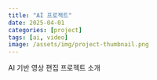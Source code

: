 ```yaml
---
title: "AI 프로젝트"
date: 2025-04-01
categories: [project]
tags: [ai, video]
image: /assets/img/project-thumbnail.png
---
```


AI 기반 영상 편집 프로젝트 소개
